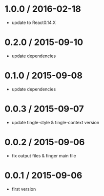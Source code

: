 1.0.0 / 2016-02-18
=======

* update to React0.14.X

0.2.0 / 2015-09-10
==================

 * update dependencies

0.1.0 / 2015-09-08
==================

 * update dependencies

0.0.3 / 2015-09-07
==================

 * update tingle-style & tingle-context version

0.0.2 / 2015-09-06
==================

 * fix output files & finger main file

0.0.1 / 2015-09-06
==================

 * first version
